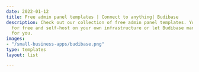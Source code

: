 ```yaml
---
date: 2022-01-12
title: Free admin panel templates | Connect to anything| Budibase
description: Check out our collection of free admin panel templates. You can customize
  for free and self-host on your own infrastructure or let Budibase manage everything
  for you.
images:
- "/small-business-apps/budibase.png"
type: templates
layout: list

---
```


